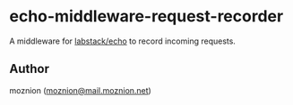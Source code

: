 # echo-middleware-request-recorder

A middleware for [labstack/echo](https://github.com/labstack/echo) to record incoming requests.

## Author

moznion (<moznion@mail.moznion.net>)

